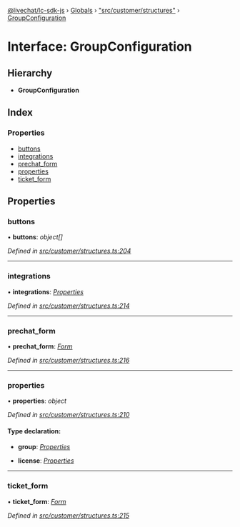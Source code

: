 [@livechat/lc-sdk-js](../README.md) › [Globals](../globals.md) › ["src/customer/structures"](../modules/_src_customer_structures_.md) › [GroupConfiguration](_src_customer_structures_.groupconfiguration.md)

# Interface: GroupConfiguration

## Hierarchy

* **GroupConfiguration**

## Index

### Properties

* [buttons](_src_customer_structures_.groupconfiguration.md#buttons)
* [integrations](_src_customer_structures_.groupconfiguration.md#integrations)
* [prechat_form](_src_customer_structures_.groupconfiguration.md#prechat_form)
* [properties](_src_customer_structures_.groupconfiguration.md#properties)
* [ticket_form](_src_customer_structures_.groupconfiguration.md#ticket_form)

## Properties

###  buttons

• **buttons**: *object[]*

*Defined in [src/customer/structures.ts:204](https://github.com/livechat/lc-sdk-js/blob/61db942/src/customer/structures.ts#L204)*

___

###  integrations

• **integrations**: *[Properties](_src_objects_index_.properties.md)*

*Defined in [src/customer/structures.ts:214](https://github.com/livechat/lc-sdk-js/blob/61db942/src/customer/structures.ts#L214)*

___

###  prechat_form

• **prechat_form**: *[Form](_src_customer_structures_.form.md)*

*Defined in [src/customer/structures.ts:216](https://github.com/livechat/lc-sdk-js/blob/61db942/src/customer/structures.ts#L216)*

___

###  properties

• **properties**: *object*

*Defined in [src/customer/structures.ts:210](https://github.com/livechat/lc-sdk-js/blob/61db942/src/customer/structures.ts#L210)*

#### Type declaration:

* **group**: *[Properties](_src_objects_index_.properties.md)*

* **license**: *[Properties](_src_objects_index_.properties.md)*

___

###  ticket_form

• **ticket_form**: *[Form](_src_customer_structures_.form.md)*

*Defined in [src/customer/structures.ts:215](https://github.com/livechat/lc-sdk-js/blob/61db942/src/customer/structures.ts#L215)*
